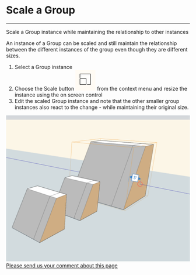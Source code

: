 # Scale a Group

----

Scale a Group instance while maintaining the relationship to other instances
 

An instance of a Group can be scaled and still maintain the relationship between the different instances of the group even though they are different sizes.

1. Select a Group instance
2. Choose the Scale button ![](Images/GUID-AA1EDCA0-B86D-4C6D-952F-5A702D29E536-low.png) from the context menu and resize the instance using the on screen control
3. Edit the scaled Group instance and note that the other smaller group instances also react to the change - while maintaining their original size.

![](Images/GUID-EA6E68CA-6064-4559-A07C-6A8DCD16B3BC-low.png)
[Please send us your comment about this page](#)